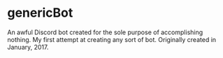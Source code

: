 # genericBot
An awful Discord bot created for the sole purpose of accomplishing nothing. My first attempt at creating any sort of bot. Originally created in January, 2017.
